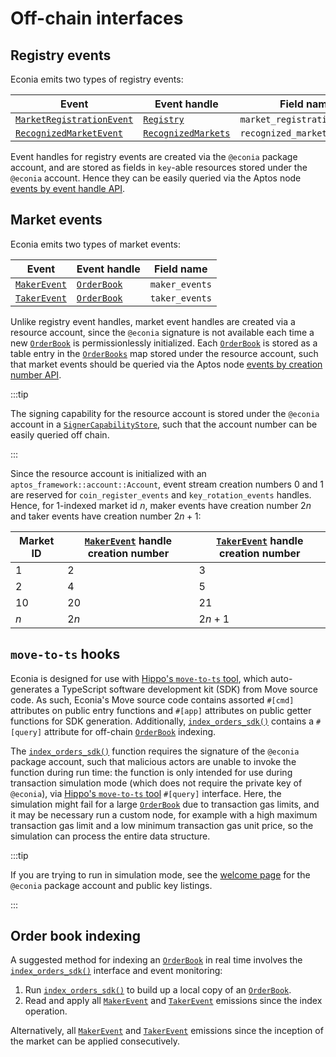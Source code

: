 # Off-chain interfaces

## Registry events

Econia emits two types of registry events:

| Event                       | Event handle          | Field name                   |
|-----------------------------|-----------------------|------------------------------|
| [`MarketRegistrationEvent`] | [`Registry`]          | `market_registration_events` |
| [`RecognizedMarketEvent`]   | [`RecognizedMarkets`] | `recognized_market_events`   |

Event handles for registry events are created via the `@econia` package account, and are stored as fields in `key`-able resources stored under the `@econia` account.
Hence they can be easily queried via the Aptos node [events by event handle API].

## Market events

Econia emits two types of market events:

| Event          | Event handle  | Field name     |
|----------------|---------------|----------------|
| [`MakerEvent`] | [`OrderBook`] | `maker_events` |
| [`TakerEvent`] | [`OrderBook`] | `taker_events` |

Unlike registry event handles, market event handles are created via a resource account, since the `@econia` signature is not available each time a new [`OrderBook`] is permissionlessly initialized.
Each [`OrderBook`] is stored as a table entry in the [`OrderBooks`] map stored under the resource account, such that market events should be queried via the Aptos node [events by creation number API].

:::tip

The signing capability for the resource account is stored under the `@econia` account in a [`SignerCapabilityStore`], such that the account number can be easily queried off chain.

:::

Since the resource account is initialized with an `aptos_framework::account::Account`, event stream creation numbers 0 and 1 are reserved for `coin_register_events` and `key_rotation_events` handles.
Hence, for 1-indexed market id $n$, maker events have creation number $2n$ and taker events have creation number $2n + 1$:

| Market ID | [`MakerEvent`] handle creation number | [`TakerEvent`] handle creation number |
|-----------|---------------------------------------|---------------------------------------|
| 1         | 2                                     | 3                                     |
| 2         | 4                                     | 5                                     |
| 10        | 20                                    | 21                                    |
| $n$       | $2n$                                  | $2n + 1$                              |

## `move-to-ts` hooks

Econia is designed for use with [Hippo's `move-to-ts` tool], which auto-generates a TypeScript software development kit (SDK) from Move source code.
As such, Econia's Move source code contains assorted  `#[cmd]` attributes on public entry functions and `#[app]` attributes on public getter functions for SDK generation.
Additionally, [`index_orders_sdk()`] contains a `#[query]` attribute for off-chain [`OrderBook`] indexing.

The [`index_orders_sdk()`] function requires the signature of the `@econia` package account, such that malicious actors are unable to invoke the function during run time:
the function is only intended for use during transaction simulation mode (which does not require the private key of `@econia`), via [Hippo's `move-to-ts` tool] `#[query]` interface.
Here, the simulation might fail for a large [`OrderBook`] due to transaction gas limits, and it may be necessary run a custom node, for example with a high maximum transaction gas limit and a low minimum transaction gas unit price, so the simulation can process the entire data structure.

:::tip

If you are trying to run in simulation mode, see the [welcome page] for the `@econia` package account and public key listings.

:::

## Order book indexing

A suggested method for indexing an [`OrderBook`] in real time involves the [`index_orders_sdk()`] interface and event monitoring:

1. Run [`index_orders_sdk()`] to build up a local copy of an [`OrderBook`].
1. Read and apply all [`MakerEvent`] and [`TakerEvent`] emissions since the index operation.

Alternatively, all [`MakerEvent`] and [`TakerEvent`] emissions since the inception of the market can be applied consecutively.

<!---Alphabetized reference links-->

[events by creation number API]: https://fullnode.testnet.aptoslabs.com/v1/spec#/operations/get_events_by_creation_number
[events by event handle API]:    https://fullnode.testnet.aptoslabs.com/v1/spec#/operations/get_events_by_event_handle
[Hippo's `move-to-ts` tool]:     https://github.com/hippospace/move-to-ts
[welcome page]:                  welcome.md
[`index_orders_sdk()`]:          https://github.com/econia-labs/econia/tree/main/src/move/econia/doc/market.md#0xc0deb00c_market_index_orders_sdk
[`MakerEvent`]:                  https://github.com/econia-labs/econia/tree/main/src/move/econia/doc/market.md#0xc0deb00c_market_MakerEvent
[`MarketRegistrationEvent`]:     https://github.com/econia-labs/econia/tree/main/src/move/econia/doc/registry.md#0xc0deb00c_registry_MarketRegistrationEvent
[`Move.toml`]:                   https://github.com/econia-labs/econia/tree/main/src/move/econia/Move.toml
[`OrderBook`]:                   https://github.com/econia-labs/econia/tree/main/src/move/econia/doc/market.md#0xc0deb00c_market_OrderBook
[`OrderBooks`]:                  https://github.com/econia-labs/econia/tree/main/src/move/econia/doc/market.md#0xc0deb00c_market_OrderBooks
[`RecognizedMarketEvent`]:       https://github.com/econia-labs/econia/tree/main/src/move/econia/doc/registry.md#0xc0deb00c_registry_RecognizedMarketEvent
[`RecognizedMarkets`]:           https://github.com/econia-labs/econia/tree/main/src/move/econia/doc/registry.md#0xc0deb00c_registry_RecognizedMarkets
[`Registry`]:                    https://github.com/econia-labs/econia/tree/main/src/move/econia/doc/registry.md#0xc0deb00c_registry_Registry
[`SignerCapabilityStore`]:       https://github.com/econia-labs/econia/tree/main/src/move/econia/doc/resource_account.md#0xc0deb00c_resource_account_SignerCapabilityStore
[`TakerEvent`]:                  https://github.com/econia-labs/econia/tree/main/src/move/econia/doc/market.md#0xc0deb00c_market_TakerEvent